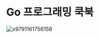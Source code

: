 # Go 프로그래밍 쿡북

![x9791161756158](https://user-images.githubusercontent.com/87686562/187868416-cce4aec3-f34a-4a07-a388-5ffa2e827bc8.jpg)